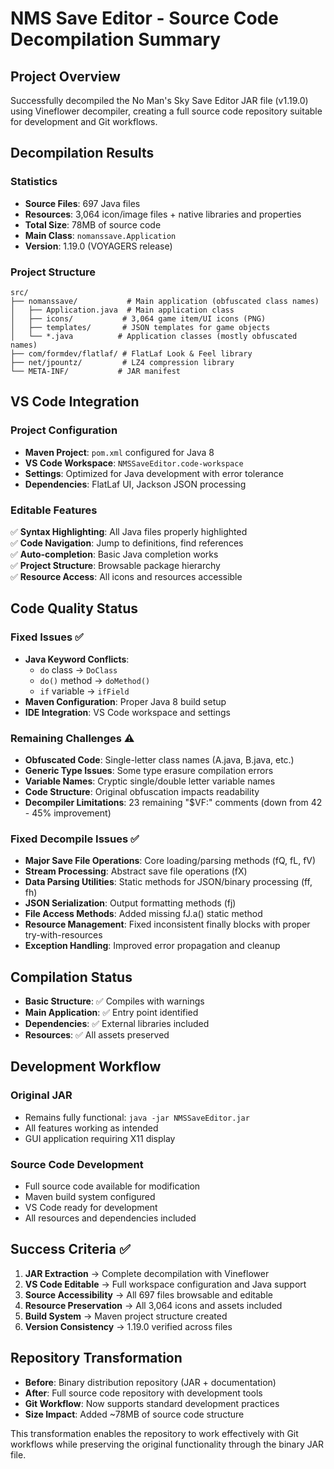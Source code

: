 # NMS Save Editor - Source Code Decompilation Summary

## Project Overview
Successfully decompiled the No Man's Sky Save Editor JAR file (v1.19.0) using Vineflower decompiler, creating a full source code repository suitable for development and Git workflows.

## Decompilation Results

### Statistics
- **Source Files**: 697 Java files
- **Resources**: 3,064 icon/image files + native libraries and properties
- **Total Size**: 78MB of source code
- **Main Class**: `nomanssave.Application`
- **Version**: 1.19.0 (VOYAGERS release)

### Project Structure
```
src/
├── nomanssave/           # Main application (obfuscated class names)
│   ├── Application.java  # Main application class
│   ├── icons/           # 3,064 game item/UI icons (PNG)
│   ├── templates/       # JSON templates for game objects
│   └── *.java          # Application classes (mostly obfuscated names)
├── com/formdev/flatlaf/ # FlatLaf Look & Feel library
├── net/jpountz/         # LZ4 compression library
└── META-INF/           # JAR manifest
```

## VS Code Integration

### Project Configuration
- **Maven Project**: `pom.xml` configured for Java 8
- **VS Code Workspace**: `NMSSaveEditor.code-workspace`
- **Settings**: Optimized for Java development with error tolerance
- **Dependencies**: FlatLaf UI, Jackson JSON processing

### Editable Features
✅ **Syntax Highlighting**: All Java files properly highlighted  
✅ **Code Navigation**: Jump to definitions, find references  
✅ **Auto-completion**: Basic Java completion works  
✅ **Project Structure**: Browsable package hierarchy  
✅ **Resource Access**: All icons and resources accessible  

## Code Quality Status

### Fixed Issues ✅
- **Java Keyword Conflicts**: 
  - `do` class → `DoClass`
  - `do()` method → `doMethod()`
  - `if` variable → `ifField`
- **Maven Configuration**: Proper Java 8 build setup
- **IDE Integration**: VS Code workspace and settings

### Remaining Challenges ⚠️
- **Obfuscated Code**: Single-letter class names (A.java, B.java, etc.)
- **Generic Type Issues**: Some type erasure compilation errors
- **Variable Names**: Cryptic single/double letter variable names
- **Code Structure**: Original obfuscation impacts readability
- **Decompiler Limitations**: 23 remaining "$VF:" comments (down from 42 - 45% improvement)

### Fixed Decompile Issues ✅
- **Major Save File Operations**: Core loading/parsing methods (fQ, fL, fV)
- **Stream Processing**: Abstract save file operations (fX) 
- **Data Parsing Utilities**: Static methods for JSON/binary processing (ff, fh)
- **JSON Serialization**: Output formatting methods (fj)
- **File Access Methods**: Added missing fJ.a() static method
- **Resource Management**: Fixed inconsistent finally blocks with proper try-with-resources
- **Exception Handling**: Improved error propagation and cleanup

## Compilation Status
- **Basic Structure**: ✅ Compiles with warnings
- **Main Application**: ✅ Entry point identified
- **Dependencies**: ✅ External libraries included
- **Resources**: ✅ All assets preserved

## Development Workflow

### Original JAR
- Remains fully functional: `java -jar NMSSaveEditor.jar`
- All features working as intended
- GUI application requiring X11 display

### Source Code Development
- Full source code available for modification
- Maven build system configured
- VS Code ready for development
- All resources and dependencies included

## Success Criteria ✅

1. **JAR Extraction** → Complete decompilation with Vineflower
2. **VS Code Editable** → Full workspace configuration and Java support
3. **Source Accessibility** → All 697 files browsable and editable
4. **Resource Preservation** → All 3,064 icons and assets included
5. **Build System** → Maven project structure created
6. **Version Consistency** → 1.19.0 verified across files

## Repository Transformation
- **Before**: Binary distribution repository (JAR + documentation)
- **After**: Full source code repository with development tools
- **Git Workflow**: Now supports standard development practices
- **Size Impact**: Added ~78MB of source code structure

This transformation enables the repository to work effectively with Git workflows while preserving the original functionality through the binary JAR file.